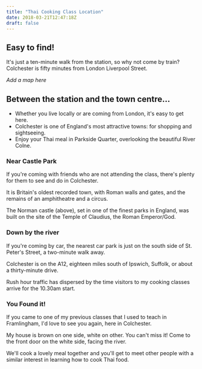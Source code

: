 ```yaml
---
title: "Thai Cooking Class Location"
date: 2018-03-21T12:47:18Z
draft: false
---
```


## Easy to find!
It's just a ten-minute walk from the station, so why not come by train? Colchester is fifty minutes from London Liverpool Street.

*Add a map here*

## Between the station and the town centre...
- Whether you live locally or are coming from London, it's easy to get here.
- Colchester is one of England's most attractive towns: for shopping and sightseeing.
- Enjoy your Thai meal in Parkside Quarter, overlooking the beautiful River Colne.

### Near Castle Park
If you're coming with friends who are not attending the class, there's plenty for them to see and do in Colchester.

It is Britain's oldest recorded town, with Roman walls and gates, and the remains of an amphitheatre and a circus.

The Norman castle (above), set in one of the finest parks in England, was built on the site of the Temple of Claudius, the Roman Emperor/God.

### Down by the river
If you're coming by car, the nearest car park is just on the south side of St. Peter's Street, a two-minute walk away.

Colchester is on the A12, eighteen miles south of Ipswich, Suffolk, or about a thirty-minute drive.

Rush hour traffic has dispersed by the time visitors to my cooking classes arrive for the 10.30am start.

### You Found it!
If you came to one of my previous classes that I used to teach in Framlingham, I'd love to see you again, here in Colchester.

My house is brown on one side, white on other. You can't miss it! Come to the front door on the white side, facing the river.

We'll cook a lovely meal together and you'll get to meet other people with a similar interest in learning how to cook Thai food.
